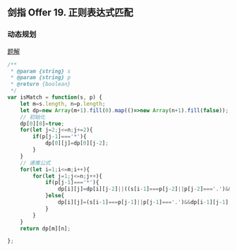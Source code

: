 ## 剑指 Offer 19. 正则表达式匹配

### 动态规划

[题解](https://leetcode.cn/problems/zheng-ze-biao-da-shi-pi-pei-lcof/solutions/494128/jian-zhi-offer-19-zheng-ze-biao-da-shi-pi-pei-dong/)

```javascript
/**
 * @param {string} s
 * @param {string} p
 * @return {boolean}
 */
var isMatch = function(s, p) {
    let m=s.length, n=p.length;
    let dp=new Array(m+1).fill(0).map(()=>new Array(n+1).fill(false));
    // 初始化
    dp[0][0]=true;
    for(let j=2;j<=n;j+=2){
        if(p[j-1]==='*'){
            dp[0][j]=dp[0][j-2];
        }
    }
    // 递推公式
    for(let i=1;i<=m;i++){
        for(let j=1;j<=n;j++){
            if(p[j-1]==='*'){
                dp[i][j]=dp[i][j-2]||((s[i-1]===p[j-2]||p[j-2]==='.')&&dp[i-1][j]);
            }else{
                dp[i][j]=(s[i-1]===p[j-1]||p[j-1]==='.')&&dp[i-1][j-1];
            }
        }
    }
    return dp[m][n];

};
```

